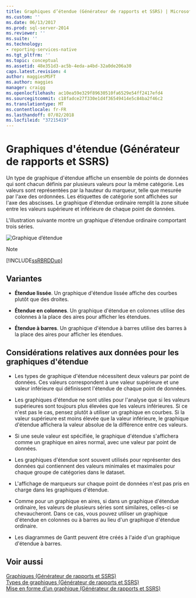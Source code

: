 ```yaml
---
title: Graphiques d’étendue (Générateur de rapports et SSRS) | Microsoft Docs
ms.custom: ''
ms.date: 06/13/2017
ms.prod: sql-server-2014
ms.reviewer: ''
ms.suite: ''
ms.technology:
- reporting-services-native
ms.tgt_pltfrm: ''
ms.topic: conceptual
ms.assetid: 48e351d3-ac5b-4eda-a4bd-32a0de206a30
caps.latest.revision: 4
author: maggiesMSFT
ms.author: maggies
manager: craigg
ms.openlocfilehash: ac10ea59e329f89630510fa6529e54ff2417efd4
ms.sourcegitcommit: c18fadce27f330e1d4f36549414e5c84ba2f46c2
ms.translationtype: MT
ms.contentlocale: fr-FR
ms.lasthandoff: 07/02/2018
ms.locfileid: "37215419"
---
```

# <a name="range-charts-report-builder-and-ssrs"></a>Graphiques d'étendue (Générateur de rapports et SSRS)
  Un type de graphique d'étendue affiche un ensemble de points de données qui sont chacun définis par plusieurs valeurs pour la même catégorie. Les valeurs sont représentées par la hauteur du marqueur, telle que mesurée par l'axe des ordonnées. Les étiquettes de catégorie sont affichées sur l'axe des abscisses. Le graphique d'étendue ordinaire remplit la zone située entre les valeurs supérieure et inférieure de chaque point de données.  
  
 L'illustration suivante montre un graphique d'étendue ordinaire comportant trois séries.  
  
 ![Graphique d’étendue](../media/rs-rangechart.gif "Graphique d’étendue")  
  
> [!NOTE]  
>  [!INCLUDE[ssRBRDDup](../../includes/ssrbrddup-md.md)]  
  
## <a name="variations"></a>Variantes  
  
-   **Étendue lissée**. Un graphique d'étendue lissée affiche des courbes plutôt que des droites.  
  
-   **Étendue en colonnes**. Un graphique d'étendue en colonnes utilise des colonnes à la place des aires pour afficher les étendues.  
  
-   **Étendue à barres**. Un graphique d'étendue à barres utilise des barres à la place des aires pour afficher les étendues.  
  
## <a name="data-considerations-for-range-charts"></a>Considérations relatives aux données pour les graphiques d'étendue  
  
-   Les types de graphique d'étendue nécessitent deux valeurs par point de données. Ces valeurs correspondent à une valeur supérieure et une valeur inférieure qui définissent l'étendue de chaque point de données.  
  
-   Les graphiques d'étendue ne sont utiles pour l'analyse que si les valeurs supérieures sont toujours plus élevées que les valeurs inférieures. Si ce n'est pas le cas, pensez plutôt à utiliser un graphique en courbes. Si la valeur supérieure est moins élevée que la valeur inférieure, le graphique d'étendue affichera la valeur absolue de la différence entre ces valeurs.  
  
-   Si une seule valeur est spécifiée, le graphique d'étendue s'affichera comme un graphique en aires normal, avec une valeur par point de données.  
  
-   Les graphiques d'étendue sont souvent utilisés pour représenter des données qui contiennent des valeurs minimales et maximales pour chaque groupe de catégories dans le dataset.  
  
-   L'affichage de marqueurs sur chaque point de données n'est pas pris en charge dans les graphiques d'étendue.  
  
-   Comme pour un graphique en aires, si dans un graphique d'étendue ordinaire, les valeurs de plusieurs séries sont similaires, celles-ci se chevaucheront. Dans ce cas, vous pouvez utiliser un graphique d'étendue en colonnes ou à barres au lieu d'un graphique d'étendue ordinaire.  
  
-   Les diagrammes de Gantt peuvent être créés à l'aide d'un graphique d'étendue à barres.  
  
## <a name="see-also"></a>Voir aussi  
 [Graphiques &#40;Générateur de rapports et SSRS&#41;](charts-report-builder-and-ssrs.md)   
 [Types de graphiques &#40;Générateur de rapports et SSRS&#41;](chart-types-report-builder-and-ssrs.md)   
 [Mise en forme d’un graphique &#40;Générateur de rapports et SSRS&#41;](formatting-a-chart-report-builder-and-ssrs.md)  
  
  
